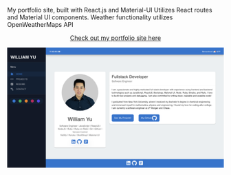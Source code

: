 My portfolio site, built with React.js and Material-UI
Utilizes React routes and Material UI components.
Weather functionality utilizes OpenWeatherMaps API

<p align = "center"><a href = "https://yuwilliam.com" target = "_blank">Check out my portfolio site here</a>

<p align="center"><img src = "/src/images/portfolio_pic.png"/></p>
